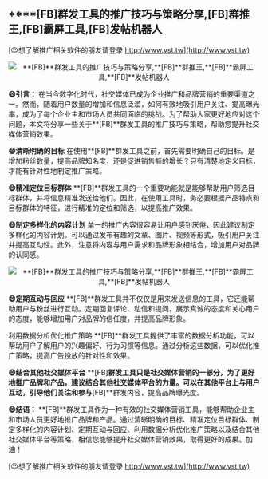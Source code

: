 ## ****[FB]**群发工具的推广技巧与策略分享,**[FB]**群推王,**[FB]**霸屏工具,**[FB]**发帖机器人**

[😍想了解推广相关软件的朋友请登录 http://www.vst.tw](http://www.vst.tw)

 <center><img src="https://vst.tw/MP4/tuiguang/png/1.png" alt="**[FB]**群发工具的推广技巧与策略分享,**[FB]**群推王,**[FB]**霸屏工具,**[FB]**发帖机器人"></center>

**😄引言：**
在当今数字化时代，社交媒体已成为企业推广和品牌营销的重要渠道之一。然而，随着用户数量的增加和信息泛滥，如何有效地吸引用户关注、提高曝光率，成为了每个企业主和市场人员共同面临的挑战。为了帮助大家更好地应对这个问题，本文将分享一些关于**[FB]**群发工具的推广技巧与策略，帮助您提升社交媒体营销效果。

**😄清晰明确的目标**
在使用**[FB]**群发工具之前，首先需要明确自己的目标。是增加粉丝数量，提高品牌知名度，还是促进销售额的增长？只有清楚地定义目标，才能有针对性地制定推广策略。

**😄精准定位目标群体**
**[FB]**群发工具的一个重要功能就是能够帮助用户筛选目标群体，并将信息精准发送给他们。因此，在使用工具时，务必要根据产品特点和目标群体的特征，进行精准的定位和筛选，以提高推广效果。

**😄制定多样化的内容计划**
单一的推广内容很容易让用户感到厌倦，因此建议制定多样化的内容计划。可以通过发布有趣的文章、图片、视频等形式，吸引用户关注并提高互动性。此外，注意将内容与用户需求和品牌形象相结合，增加用户对品牌的认同感。

 <center><img src="https://vst.tw/MP4/tuiguang/png/3.png" alt="**[FB]**群发工具的推广技巧与策略分享,**[FB]**群推王,**[FB]**霸屏工具,**[FB]**发帖机器人"></center>

**😄定期互动与回应**
**[FB]**群发工具并不仅仅是用来发送信息的工具，它还能帮助用户与粉丝进行互动。定期回复评论、私信和提问，展示真诚的态度和关心用户的态度，能够增加用户对品牌的信任度，并提高品牌形象。

利用数据分析优化推广策略
**[FB]**群发工具提供了丰富的数据分析功能，可以帮助用户了解用户的兴趣偏好、行为习惯等信息。通过分析这些数据，可以优化推广策略，提高广告投放的针对性和效果。

**😄结合其他社交媒体平台**
**[FB]**群发工具只是社交媒体营销的一部分，为了更好地推广品牌和产品，建议结合其他社交媒体平台的力量。可以在其他平台上与用户互动，引导他们关注和参与**[FB]**群发内容，提高品牌曝光度。

**😄结语：**
**[FB]**群发工具作为一种有效的社交媒体营销工具，能够帮助企业主和市场人员更好地推广品牌和产品。通过清晰明确的目标、精准定位目标群体、制定多样化的内容计划、定期互动与回应、利用数据分析优化推广策略以及结合其他社交媒体平台等策略，相信您能够提升社交媒体营销效果，取得更好的成果。加油！

[😍想了解推广相关软件的朋友请登录 http://www.vst.tw](http://www.vst.tw)



